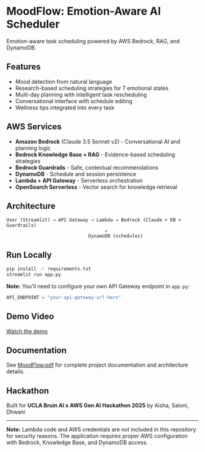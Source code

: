 # MoodFlow: Emotion-Aware AI Scheduler

Emotion-aware task scheduling powered by AWS Bedrock, RAG, and DynamoDB.

## Features
- Mood detection from natural language
- Research-based scheduling strategies for 7 emotional states
- Multi-day planning with intelligent task rescheduling
- Conversational interface with schedule editing
- Wellness tips integrated into every task

## AWS Services
- **Amazon Bedrock** (Claude 3.5 Sonnet v2) - Conversational AI and planning logic
- **Bedrock Knowledge Base + RAG** - Evidence-based scheduling strategies
- **Bedrock Guardrails** - Safe, contextual recommendations
- **DynamoDB** - Schedule and session persistence
- **Lambda + API Gateway** - Serverless orchestration
- **OpenSearch Serverless** - Vector search for knowledge retrieval

## Architecture

```
User (Streamlit) → API Gateway → Lambda → Bedrock (Claude + KB + Guardrails)
                                    ↓
                              DynamoDB (schedules)
```

## Run Locally

```bash
pip install -r requirements.txt
streamlit run app.py
```

**Note:** You'll need to configure your own API Gateway endpoint in `app.py`:
```python
API_ENDPOINT = "your-api-gateway-url-here"
```

## Demo Video

[Watch the demo](https://drive.google.com/file/d/1KQXlgH4PKxn2bZ5pa9G7NLqHzgBtIurH/view?usp=sharing)

## Documentation

See [MoodFlow.pdf](MoodFlow.pdf) for complete project documentation and architecture details.

## Hackathon

Built for **UCLA Bruin AI x AWS Gen AI Hackathon 2025** by Aisha, Saloni, Dhwani

---

**Note:** Lambda code and AWS credentials are not included in this repository for security reasons. The application requires proper AWS configuration with Bedrock, Knowledge Base, and DynamoDB access.
